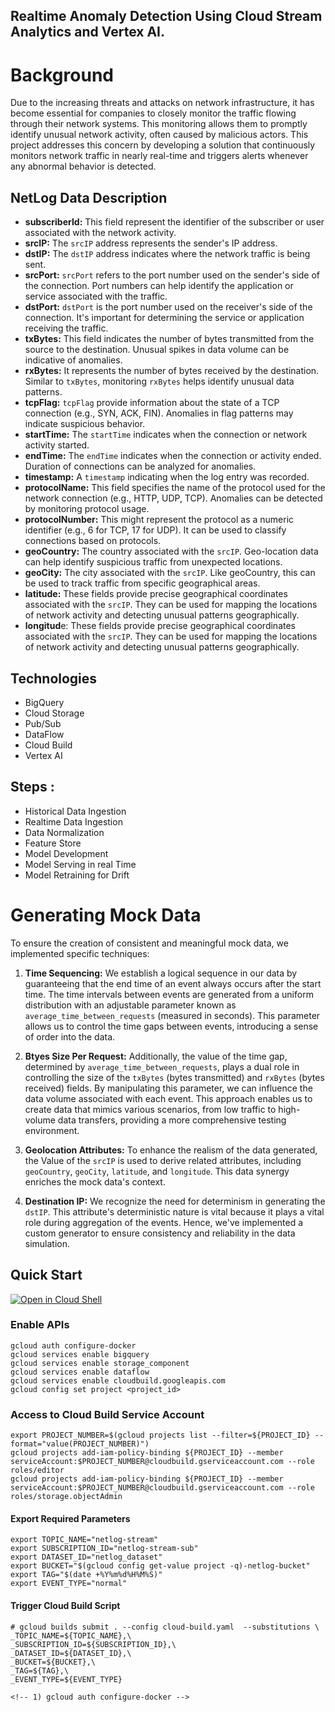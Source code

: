 ## Realtime Anomaly Detection Using Cloud Stream Analytics and Vertex AI.

# Background
Due to the increasing threats and attacks on network infrastructure, it has become essential for companies to closely monitor the traffic flowing through their network systems. This monitoring allows them to promptly identify unusual network activity, often caused by malicious actors. This project addresses this concern by developing a solution that continuously monitors network traffic in nearly real-time and triggers alerts whenever any abnormal behavior is detected.


## NetLog Data Description
- **subscriberId:** This field represent the identifier of the subscriber or user associated with the network activity. 
- **srcIP:** The `srcIP` address represents the sender's IP address. 
- **dstIP:** The `dstIP` address indicates where the network traffic is being sent.
- **srcPort:** `srcPort` refers to the port number used on the sender's side of the connection. Port numbers can help identify the application or service associated with the traffic.
- **dstPort:** `dstPort` is the port number used on the receiver's side of the connection. It's important for determining the service or application receiving the traffic.
- **txBytes:** This field indicates the number of bytes transmitted from the source to the destination. Unusual spikes in data volume can be indicative of anomalies.
- **rxBytes:** It represents the number of bytes received by the destination. Similar to `txBytes`, monitoring `rxBytes` helps identify unusual data patterns.
- **tcpFlag:** `tcpFlag` provide information about the state of a TCP connection (e.g., SYN, ACK, FIN). Anomalies in flag patterns may indicate suspicious behavior.
- **startTime:** The `startTime` indicates when the connection or network activity started.
- **endTime:** The `endTime` indicates when the connection or activity ended. Duration of connections can be analyzed for anomalies.
- **timestamp:** A `timestamp` indicating when the log entry was recorded.
- **protocolName:** This field specifies the name of the protocol used for the network connection (e.g., HTTP, UDP, TCP). Anomalies can be detected by monitoring protocol usage.
- **protocolNumber:** This might represent the protocol as a numeric identifier (e.g., 6 for TCP, 17 for UDP). It can be used to classify connections based on protocols.
- **geoCountry:** The country associated with the `srcIP`. Geo-location data can help identify suspicious traffic from unexpected locations.
- **geoCity:** The city associated with the `srcIP`. Like geoCountry, this can be used to track traffic from specific geographical areas.
- **latitude:** These fields provide precise geographical coordinates associated with the `srcIP`. They can be used for mapping the locations of network activity and detecting unusual patterns geographically.
- **longitud**e: These fields provide precise geographical coordinates associated with the `srcIP`. They can be used for mapping the locations of network activity and detecting unusual patterns geographically.

## Technologies
- BigQuery
- Cloud Storage
- Pub/Sub
- DataFlow
- Cloud Build
- Vertex AI

## Steps :
- Historical Data Ingestion
- Realtime Data Ingestion
- Data Normalization
- Feature Store 
- Model Development
- Model Serving in real Time
- Model Retraining for Drift

# Generating Mock Data
To ensure the creation of consistent and meaningful mock data, we implemented specific techniques:

1. **Time Sequencing:** We establish a logical sequence in our data by guaranteeing that the end time of an event always occurs after the start time. The time intervals between events are generated from a uniform distribution with an adjustable parameter known as `average_time_between_requests` (measured in seconds). This parameter allows us to control the time gaps between events, introducing a sense of order into the data.

2. **Btyes Size Per Request:** Additionally, the value of the time gap, determined by `average_time_between_requests`, plays a dual role in controlling the size of the `txBytes` (bytes transmitted) and `rxBytes` (bytes received) fields. By manipulating this parameter, we can influence the data volume associated with each event. This approach enables us to create data that mimics various scenarios, from low traffic to high-volume data transfers, providing a more comprehensive testing environment.

3. **Geolocation Attributes:** To enhance the realism of the data generated, the Value of the `srcIP` is used to derive related attributes, including `geoCountry`, `geoCity`, `latitude`, and `longitude`. This data synergy enriches the mock data's context.

4. **Destination IP:** We recognize the need for determinism in generating the `dstIP`. This attribute's deterministic nature is vital because it plays a vital role during aggregation of the events. Hence, we've implemented a custom generator to ensure consistency and reliability in the data simulation.
<!-- These techniques not only eliminate randomness but also empower you to simulate data that aligns with specific use cases and testing scenarios. Adjusting the `average_time_between_requests` parameter offers flexibility in shaping the characteristics of your mock data for more meaningful testing and analysis.

These strategies collectively eliminate randomness from the data generation process, imbuing your mock data with structure, relevance, and precision. This approach not only facilitates rigorous testing but also enables you to replicate a wide array of scenarios, fostering comprehensive evaluation and analysis. The flexibility provided by these techniques empowers you to tailor your mock data to specific use cases and testing objectives. -->

## Quick Start

[![Open in Cloud Shell](http://gstatic.com/cloudssh/images/open-btn.svg)](https://console.cloud.google.com/cloudshell/editor?cloudshell_git_repo=https://github.com/GoogleCloudPlatform/df-ml-anomaly-detection.git)

### Enable APIs

```
gcloud auth configure-docker
gcloud services enable bigquery
gcloud services enable storage_component
gcloud services enable dataflow
gcloud services enable cloudbuild.googleapis.com
gcloud config set project <project_id>
```
### Access to Cloud Build Service Account 

```export PROJECT_ID=$(gcloud config get-value project)
export PROJECT_NUMBER=$(gcloud projects list --filter=${PROJECT_ID} --format="value(PROJECT_NUMBER)") 
gcloud projects add-iam-policy-binding ${PROJECT_ID} --member serviceAccount:$PROJECT_NUMBER@cloudbuild.gserviceaccount.com --role roles/editor
gcloud projects add-iam-policy-binding ${PROJECT_ID} --member serviceAccount:$PROJECT_NUMBER@cloudbuild.gserviceaccount.com --role roles/storage.objectAdmin
```

#### Export Required Parameters 
```
export TOPIC_NAME="netlog-stream"
export SUBSCRIPTION_ID="netlog-stream-sub"
export DATASET_ID="netlog_dataset"
export BUCKET="$(gcloud config get-value project -q)-netlog-bucket"
export TAG="$(date +%Y%m%d%H%M%S)"
export EVENT_TYPE="normal"
```

#### Trigger Cloud Build Script

```
# gcloud builds submit . --config cloud-build.yaml  --substitutions \
_TOPIC_NAME=${TOPIC_NAME},\
_SUBSCRIPTION_ID=${SUBSCRIPTION_ID},\
_DATASET_ID=${DATASET_ID},\
_BUCKET=${BUCKET},\
_TAG=${TAG},\
_EVENT_TYPE=${EVENT_TYPE}

<!-- 1) gcloud auth configure-docker -->

